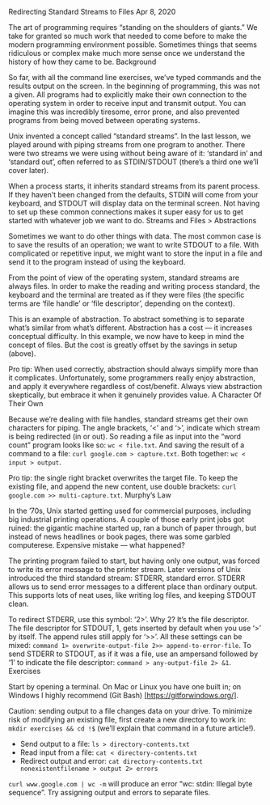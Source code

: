Redirecting Standard Streams to Files
Apr 8, 2020

The art of programming requires “standing on the shoulders of giants.” We take for granted so much work that needed to come before to make the modern programming environment possible. Sometimes things that seems ridiculous or complex make much more sense once we understand the history of how they came to be.
Background

So far, with all the command line exercises, we’ve typed commands and the results output on the screen. In the beginning of programming, this was not a given. All programs had to explicitly make their own connection to the operating system in order to receive input and transmit output. You can imagine this was incredibly tiresome, error prone, and also prevented programs from being moved between operating systems.

Unix invented a concept called “standard streams”. In the last lesson, we played around with piping streams from one program to another. There were two streams we were using without being aware of it: ‘standard in’ and ‘standard out’, often referred to as STDIN/STDOUT (there’s a third one we’ll cover later).

When a process starts, it inherits standard streams from its parent process. If they haven’t been changed from the defaults, STDIN will come from your keyboard, and STDOUT will display data on the terminal screen. Not having to set up these common connections makes it super easy for us to get started with whatever job we want to do.
Streams and Files > Abstractions

Sometimes we want to do other things with data. The most common case is to save the results of an operation; we want to write STDOUT to a file. With complicated or repetitive input, we might want to store the input in a file and send it to the program instead of using the keyboard.

From the point of view of the operating system, standard streams are always files. In order to make the reading and writing process standard, the keyboard and the terminal are treated as if they were files (the specific terms are ‘file handle’ or ‘file descriptor’, depending on the context).

This is an example of abstraction. To abstract something is to separate what’s similar from what’s different. Abstraction has a cost — it increases conceptual difficulty. In this example, we now have to keep in mind the concept of files. But the cost is greatly offset by the savings in setup (above).

Pro tip: When used correctly, abstraction should always simplify more than it complicates. Unfortunately, some programmers really enjoy abstraction, and apply it everywhere regardless of cost/benefit. Always view abstraction skeptically, but embrace it when it genuinely provides value.
A Character Of Their Own

Because we’re dealing with file handles, standard streams get their own characters for piping. The angle brackets, ‘<’ and ‘>’, indicate which stream is being redirected (in or out). So reading a file as input into the “word count” program looks like so: `wc < file.txt`. And saving the result of a command to a file: `curl google.com > capture.txt`. Both together: `wc < input > output`.

Pro tip: the single right bracket overwrites the target file. To keep the existing file, and append the new content, use double brackets: `curl google.com >> multi-capture.txt`.
Murphy’s Law

In the ’70s, Unix started getting used for commercial purposes, including big industrial printing operations. A couple of those early print jobs got ruined: the gigantic machine started up, ran a bunch of paper through, but instead of news headlines or book pages, there was some garbled computerese. Expensive mistake — what happened?

The printing program failed to start, but having only one output, was forced to write its error message to the printer stream. Later versions of Unix introduced the third standard stream: STDERR, standard error. STDERR allows us to send error messages to a different place than ordinary output. This supports lots of neat uses, like writing log files, and keeping STDOUT clean.

To redirect STDERR, use this symbol: ‘2>’. Why 2? It’s the file descriptor. The file descriptor for STDOUT, 1, gets inserted by default when you use ‘>’ by itself. The append rules still apply for ‘>>’. All these settings can be mixed: `command 1> overwrite-output-file 2>> append-to-error-file`. To send STDERR to STDOUT, as if it was a file, use an ampersand followed by ‘1’ to indicate the file descriptor: `command > any-output-file 2> &1`.
Exercises

Start by opening a terminal. On Mac or Linux you have one built in; on Windows I highly recommend (Git Bash) [https://gitforwindows.org/].

Caution: sending output to a file changes data on your drive. To minimize risk of modifying an existing file, first create a new directory to work in: `mkdir exercises && cd !$` (we’ll explain that command in a future article!).

- Send output to a file: `ls > directory-contents.txt`
- Read input from a file: `cat < directory-contents.txt`
- Redirect output and error: `cat directory-contents.txt nonexistentfilename > output 2> errors`

`curl www.google.com | wc -m` will produce an error “wc: stdin: Illegal byte sequence”. Try assigning output and errors to separate files.
